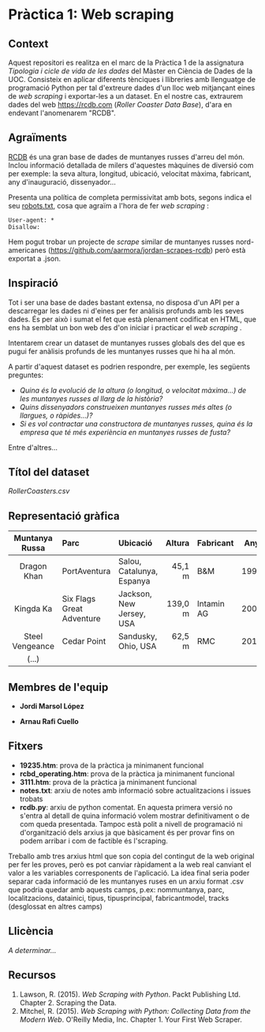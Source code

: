 # Pràctica 1: Web scraping

## Context
Aquest repositori es realitza en el marc de la Pràctica 1 de la assignatura _Tipologia i cicle de vida de les dades_ del Màster en Ciència de Dades de la UOC.  Consisteix en aplicar diferents tènciques i llibreries amb llenguatge de programació Python per tal d'extreure dades d'un lloc web mitjançant eines de _web scraping_ i exportar-les a un dataset. En el nostre cas, extraurem dades del web <https://rcdb.com> (_Roller Coaster Data Base_), d'ara en endevant l'anomenarem "RCDB".

## Agraïments

[RCDB](https://rcdb.com) és una gran base de dades de muntanyes russes d'arreu del món. Inclou informació detallada de milers d'aquestes màquines de diversió com per exemple: la seva altura, longitud, ubicació, velocitat màxima, fabricant, any d'inauguració, dissenyador...

Presenta una política de completa permissivitat amb bots, segons indica el seu [robots.txt](https://rcdb.com/robots.txt), cosa que agraïm a l'hora de fer _web scraping_ :
```
User-agent: *
Disallow:
```
Hem pogut trobar un projecte de _scrape_ similar de muntanyes russes nord-americanes (<https://github.com/aarmora/jordan-scrapes-rcdb>) però està exportat a .json.

## Inspiració

Tot i ser una base de dades bastant extensa, no disposa d'un API per a descarregar les dades ni d'eines per fer anàlisis profunds amb les seves dades. És per això i sumat el fet que està plenament codificat en HTML, que ens ha semblat un bon web des d'on iniciar i practicar el _web scraping_ . 

Intentarem crear un dataset de muntanyes russes globals des del que es pugui fer anàlisis profunds de les muntanyes russes que hi ha al món.

A partir d'aquest dataset es podrien respondre, per exemple, les següents preguntes:
* _Quina és la evolució de la altura (o longitud, o velocitat màxima...) de les muntanyes russes al llarg de la història?_
* _Quins dissenyadors construeixen muntanyes russes més altes (o llargues, o ràpides...)?_
* _Si es vol contractar una constructora de muntanyes russes, quina és la empresa que té més experiència en muntanyes russes de fusta?_

Entre d'altres...

## Títol del dataset
_RollerCoasters.csv_

## Representació gràfica

| Muntanya Russa   		| Parc           	| Ubicació  				| Altura 		| Fabricant | Any | (...) 
| :-------------:		|:-------------		| :-----					| ---:			| --- 		| --- |  ---
| Dragon Khan			| PortAventura 		| Salou, Catalunya, Espanya | 45,1 m		| B&M 		| 1995 |
| Kingda Ka    			| Six Flags Great Adventure |   Jackson, New Jersey, USA | 139,0 m| Intamin AG | 2005 | 
| Steel Vengeance		| Cedar Point      | Sandusky, Ohio, USA		| 62,5 m		| RMC 		| 2018 | 
| (...)	|       | | 		|  		|  | 

## Membres de l'equip
* **Jordi Marsol López**

* **Arnau Rafi Cuello**

## Fitxers

* **19235.htm**: prova de la pràctica ja minimanent funcional
* **rcbd_operating.htm**: prova de la pràctica ja minimanent funcional
* **3111.htm**: prova de la pràctica ja minimanent funcional
* **notes.txt**: arxiu de notes amb informació sobre actualitzacions i issues trobats
* **rcdb.py**: arxiu de python comentat. En aquesta primera versió no s'entra al detall de quina informació volem mostrar definitivament o de com queda presentada. Tampoc està polit a nivell de programació ni d'organització dels arxius ja que bàsicament és per provar fins on podem arribar i com de factible és l'scraping. 

Treballo amb tres arxius html que son copia del contingut de la web original per fer les proves, però es pot canviar ràpidament a la web real canviant el valor a les variables corresponents de l'aplicació. La idea final seria poder separar cada informació de les muntanyes ruses en un arxiu format .csv que podria quedar amb aquests camps, p.ex: nommuntanya, parc, localitzacions, datainici, tipus, tipusprincipal, fabricantmodel, tracks (desglossat en altres camps)

## Llicència
_A determinar..._

## Recursos

1. Lawson, R. (2015). _Web Scraping with Python_. Packt Publishing Ltd. Chapter 2. Scraping the Data.
2. Mitchel, R. (2015). _Web Scraping with Python: Collecting Data from the Modern Web_. O'Reilly Media, Inc. Chapter 1. Your First Web Scraper.
